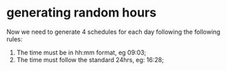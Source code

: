 # generating random hours

Now we need to generate 4 schedules for each day following the following rules:

1. The time must be in hh:mm format, eg 09:03;
2. The time must follow the standard 24hrs, eg: 16:28;